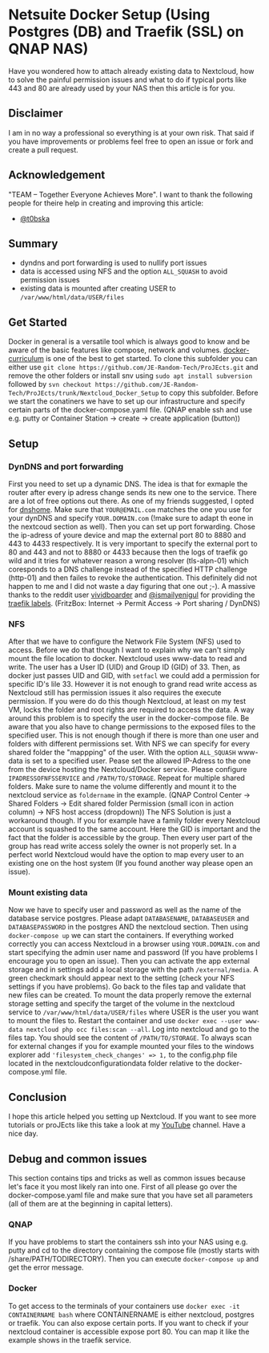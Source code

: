 # Netsuite Docker Setup (Using Postgres (DB) and Traefik (SSL) on QNAP NAS)

Have you wondered how to attach already existing data to Nextcloud, how to solve the painful permission issues and what to do if typical ports like 443 and 80 are already used by your NAS then this article is for you.

## Disclaimer

I am in no way a professional so everything is at your own risk. That said if you have improvements or problems feel free to open an issue or fork and create a pull request.

## Acknowledgement 

"TEAM – Together Everyone Achieves More". I want to thank the following people for theire help in creating and improving this article:
 * [@t0bska](https://github.com/t0bska)
<!-- TODO-->

## Summary
 * dyndns and port forwarding is used to nullify port issues
 * data is accessed using NFS and the option `ALL_SQUASH` to avoid permission issues
 * existing data is mounted after creating USER to `/var/www/html/data/USER/files`


## Get Started
Docker in general is a versatile tool which is always good to know and be aware of the basic features like compose, network and volumes. [docker-curriculum](https://docker-curriculum.com/) is one of the best to get started. To clone this subfolder you can either use `git clone https://github.com/JE-Random-Tech/ProJEcts.git` and remove the other folders or install snv using `sudo apt install subversion` followed by `svn checkout https://github.com/JE-Random-Tech/ProJEcts/trunk/Nextcloud_Docker_Setup` to copy this subfolder. Before we start the conatiners we have to set up our infrastructure and specify certain parts of the docker-compose.yaml file. (QNAP enable ssh and use e.g. putty or Container Station -> create -> create application (button))

## Setup
### DynDNS and port forwarding
First you need to set up a dynamic DNS. The idea is that for exmaple the router after every ip adress change sends its new one to the service. There are a lot of free options out there. As one of my friends suggested, I opted for [dnshome](https://www.dnshome.de/). Make sure that `YOUR@EMAIL.com` matches the one you use for your dynDNS and specify `YOUR.DOMAIN.com` (!make sure to adapt th eone in the nextcoud section as well). Then you can set up port forwarding. Chose the ip-adress of youre device and map the external port 80 to 8880 and 443 to 4433 respectively. It is very important to specify the external port to 80 and 443 and not to 8880 or  4433 because then the logs of traefik go wild and it tries for whatever reason a wrong resolver (tls-alpn-01) which coresponds to a DNS challenge instead of the specified HTTP challenge (http-01) and then failes to revoke the authentication. This definitely did not happen to me and I did not waste a day figuring that one out ;-). A massive thanks to the reddit user [vividboarder](https://www.reddit.com/r/qnap/comments/cbt8o5/setup_for_traefik_or_other_reverse_proxies_on/) and [@ismailyenigul](https://github.com/ismailyenigul) for providing the [traefik labels](https://github.com/nextcloud/docker/issues/1061). (FritzBox: Internet -> Permit Access -> Port sharing / DynDNS)

###  NFS
After that we have to configure the Network File System (NFS) used to access. Before we do that though I want to explain why we can't simply mount the file location to docker. Nextcloud uses www-data to read and write. The user has a User ID (UID) and Group ID (GID) of 33. Then, as docker just passes UID and GID, with `setfacl` we could add a permission for specific ID's lile 33. However it is not enough to grand read write access as Nextcloud still has permission issues it also requires the execute permission. If you were do do this though Nextcloud, at least on my test VM, locks the folder and root rights are required to access the data. A way around this problem is to specify the user in the docker-compose file. Be aware that you also have to change permissions to the exposed files to the specified user. This is not enough though if there is more than one user and folders with different permissions set. 
With NFS we can specify for every shared folder the "mappping" of the user. With the option `ALL_SQUASH` www-data is set to a specified user. Pease set the allowed IP-Adress to the one from the device hosting the Nextcloud/Docker service.  Please configure `IPADRESSOFNFSSERVICE` and `/PATH/TO/STORAGE`. Repeat for multiple shared folders. Make sure to name the volume differently and mount it to the nextcloud service as `foldername` in the example. (QNAP Control Center -> Shared Folders -> Edit shared folder Permission (small icon in action column) -> NFS host access (dropdown))
The NFS Solution is just a workaround though. If you for example have a family folder every Nextcloud account is squashed to the same account. Here the GID is important and the fact that the folder is accessible by the group. Then every user part of the group has read write access solely the owner is not properly set. In a perfect world Nextcloud would have the option to map every user to an existing one on the host system (If you found another way please open an issue).

### Mount existing data
Now we have to specify user and password as well as the name of the database service postgres. Please adapt `DATABASENAME`, `DATABASEUSER` and `DATABASEPASSWORD` in the postgres AND the nextcloud section. Then using `docker-compose up` we can start the containers. If everything worked correctly you can access Nextcloud in a browser using `YOUR.DOMAIN.com` and start specifying the admin user name and password (If you have problems I encourage you to open an issue). Then you can activate the app external storage and in settings add a local storage with the path `/external/media`. A green checkmark should appear next to the setting (check your NFS settings if you have problems). Go back to the files tap and validate that new files can be created.
To mount the data properly remove the external storage setting and specify the target of the volume in the nextcloud service to `/var/www/html/data/USER/files` where USER is the user you want to mount the files to. Restart the container and use `docker exec --user www-data nextcloud php occ files:scan --all`. Log into nextcloud and go to the files tap. You should see the content of `/PATH/TO/STORAGE`. To always scan for external changes if you for example mounted your files to the windows explorer add `'filesystem_check_changes' => 1,` to the config.php file located in the nextcloudconfigurationdata folder relative to the docker-compose.yml file.

## Conclusion
I hope this article helped you setting up Nextcloud. If you want to see more tutorials or proJEcts like this take a look at my [YouTube]() channel. Have a nice day.

## Debug and common issues
This section contains tips and tricks as well as common issues because let's face it you most likely ran into one. First of all please go over the docker-compose.yaml file and make sure that you have set all parameters (all of them are at the beginning in capital letters).
### QNAP
If you have problems to start the containers ssh into your NAS using e.g. putty and cd to the directory containing the compose file (mostly starts with /share/PATH/TODIRECTORY). Then you can execute `docker-compose up` and get the error message.
### Docker
To get access to the terminals of your containers use `docker exec -it CONTAINERNAME bash` where CONTAINERNAME is either nextcloud, postgres or traefik. You can also expose certain ports. If you want to check if your nextcloud container is accessible expose port 80. You can map it like the example shows in the traefik service. 